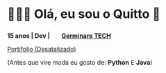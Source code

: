 # 👩🏻‍💻 Olá, eu sou o **Quitto** 👋

**15 anos | Dev | <img src="/icons/germinae_tech.png" alt="Germinare TECH" height="20"/> [Germinare TECH](https://institutojef.org.br/escolas/tech/)**

[Portifolio (Desatalizado)](https://quitto.vercel.app/)

(Antes que vire moda eu gosto de: **Python** E **Java**)
